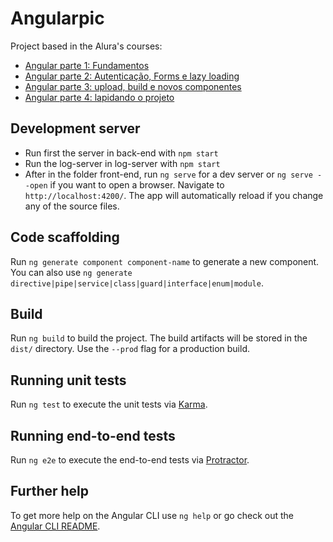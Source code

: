 # Angularpic

Project based in the Alura's courses:
- [Angular parte 1: Fundamentos](https://cursos.alura.com.br/course/angular-fundamentos)
- [Angular parte 2: Autenticação, Forms e lazy loading](https://cursos.alura.com.br/course/angular-autenticacao)
- [Angular parte 3: upload, build e novos componentes](https://cursos.alura.com.br/course/angular-upload-build)
- [Angular parte 4: lapidando o projeto](https://cursos.alura.com.br/course/angular-lapidando-projeto)

## Development server

* Run first the server in back-end with `npm start`
* Run the log-server in log-server with `npm start`
* After in the folder front-end, run `ng serve` for a dev server or `ng serve --open` if you want to open a browser. Navigate to `http://localhost:4200/`. The app will automatically reload if you change any of the source files.

## Code scaffolding

Run `ng generate component component-name` to generate a new component. You can also use `ng generate directive|pipe|service|class|guard|interface|enum|module`.

## Build

Run `ng build` to build the project. The build artifacts will be stored in the `dist/` directory. Use the `--prod` flag for a production build.

## Running unit tests

Run `ng test` to execute the unit tests via [Karma](https://karma-runner.github.io).

## Running end-to-end tests

Run `ng e2e` to execute the end-to-end tests via [Protractor](http://www.protractortest.org/).

## Further help

To get more help on the Angular CLI use `ng help` or go check out the [Angular CLI README](https://github.com/angular/angular-cli/blob/master/README.md).

